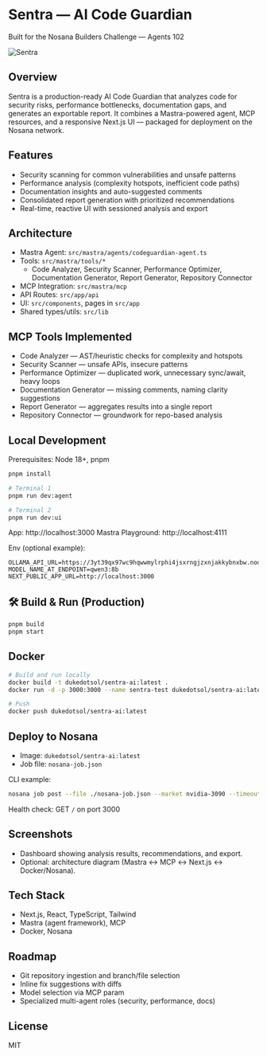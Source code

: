 # Sentra — AI Code Guardian
Built for the Nosana Builders Challenge — Agents 102

![Sentra](./assets/NosanaBuildersChallenge03.jpg)

## Overview

Sentra is a production-ready AI Code Guardian that analyzes code for security risks, performance bottlenecks, documentation gaps, and generates an exportable report. It combines a Mastra-powered agent, MCP resources, and a responsive Next.js UI — packaged for deployment on the Nosana network.

## Features

- Security scanning for common vulnerabilities and unsafe patterns
- Performance analysis (complexity hotspots, inefficient code paths)
- Documentation insights and auto-suggested comments
- Consolidated report generation with prioritized recommendations
- Real-time, reactive UI with sessioned analysis and export

## Architecture

- Mastra Agent: `src/mastra/agents/codeguardian-agent.ts`
- Tools: `src/mastra/tools/*`
  - Code Analyzer, Security Scanner, Performance Optimizer,
    Documentation Generator, Report Generator, Repository Connector
- MCP Integration: `src/mastra/mcp`
- API Routes: `src/app/api`
- UI: `src/components`, pages in `src/app`
- Shared types/utils: `src/lib`

## MCP Tools Implemented

- Code Analyzer — AST/heuristic checks for complexity and hotspots
- Security Scanner — unsafe APIs, insecure patterns
- Performance Optimizer — duplicated work, unnecessary sync/await, heavy loops
- Documentation Generator — missing comments, naming clarity suggestions
- Report Generator — aggregates results into a single report
- Repository Connector — groundwork for repo-based analysis

## Local Development

Prerequisites: Node 18+, pnpm

```bash
pnpm install

# Terminal 1
pnpm run dev:agent

# Terminal 2
pnpm run dev:ui
```

App: http://localhost:3000
Mastra Playground: http://localhost:4111

Env (optional example):
```env
OLLAMA_API_URL=https://3yt39qx97wc9hqwwmylrphi4jsxrngjzxnjakkybnxbw.node.k8s.prd.nos.ci/api
MODEL_NAME_AT_ENDPOINT=qwen3:8b
NEXT_PUBLIC_APP_URL=http://localhost:3000
```

## 🛠 Build & Run (Production)

```bash
pnpm build
pnpm start
```

## Docker

```bash
# Build and run locally
docker build -t dukedotsol/sentra-ai:latest .
docker run -d -p 3000:3000 --name sentra-test dukedotsol/sentra-ai:latest

# Push
docker push dukedotsol/sentra-ai:latest
```

## Deploy to Nosana

- Image: `dukedotsol/sentra-ai:latest`
- Job file: `nosana-job.json`

CLI example:
```bash
nosana job post --file ./nosana-job.json --market nvidia-3090 --timeout 30
```

Health check: GET `/` on port 3000

## Screenshots

- Dashboard showing analysis results, recommendations, and export.
- Optional: architecture diagram (Mastra ↔ MCP ↔ Next.js ↔ Docker/Nosana).

## Tech Stack

- Next.js, React, TypeScript, Tailwind
- Mastra (agent framework), MCP
- Docker, Nosana

## Roadmap

- Git repository ingestion and branch/file selection
- Inline fix suggestions with diffs
- Model selection via MCP param
- Specialized multi-agent roles (security, performance, docs)

## License

MIT
